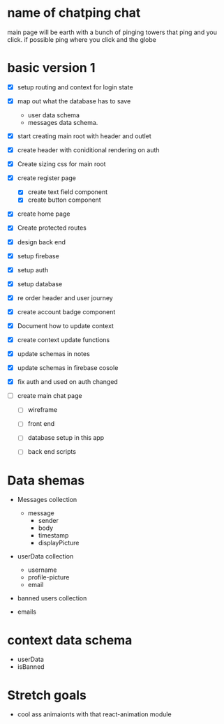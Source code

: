 # name of chatping chat 
main page will be earth with a bunch of pinging towers that ping and you click.
if possible ping where you click and the globe


# basic version 1
- [X] setup routing and context for login state
- [X] map out what the database has to save
	- user data schema
	- messages data schema. 

- [X] start creating main root 
			with header and outlet
- [X] create header with coniditional rendering on auth
- [X] Create sizing css for main root
- [X] create register page
	- [X] create text field component
	- [X] create button component

- [X] create home page
- [X] Create protected routes
- [X] design back end
- [X] setup firebase
- [X] setup auth
- [X] setup database
- [X] re order header and user journey
- [X] create account badge component
- [X] Document how to update context
- [X] create context update functions
- [X] update schemas in notes
- [X] update schemas in firebase cosole
- [X] fix auth and used on auth changed
- [ ] create main chat page
	- [ ] wireframe
	- [ ] front end
	- [ ] database setup in this app
	- [ ] back end scripts


# Data shemas
- Messages collection
	- message
		- sender
		- body
		- timestamp
		- displayPicture

- userData collection
	- username
	- profile-picture
	- email

- banned users collection
- emails


# context data schema
- userData
- isBanned


# Stretch goals
- cool ass animaionts with that react-animation module


